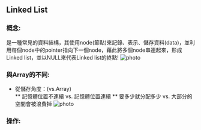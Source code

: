 ## Linked List
### 概念:         
   是一種常見的資料結構，其使用node(節點)來記錄、表示、儲存資料(data)，並利用每個node中的pointer指向下一個node，藉此將多個node串連起來，形成Linked list，並以NULL來代表Linked list的終點!
 ![photo](https://github.com/alrightchiu/SecondRound/blob/master/content/Algorithms%20and%20Data%20Structures/BasicDataStructures/LinkedList/Intro/f1.png?raw=true)
         
### 與Array的不同:
  * 從儲存角度：(vs.Array)     
     ** 記憶體位置不連續 vs. 記憶體位置連續
     ** 要多少就分配多少 vs. 大部分的空間會被浪費掉
![photo](https://github.com/stopraining/LearningNote/blob/master/pic/linkedlist2.jpg)      
### 操作:    
